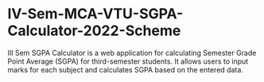 # IV-Sem-MCA-VTU-SGPA-Calculator-2022-Scheme
III Sem SGPA Calculator is a web application for calculating Semester Grade Point Average (SGPA) for third-semester students. It allows users to input marks for each subject and calculates SGPA based on the entered data.
